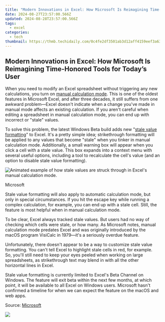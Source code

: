 ```yaml
---
title: "Modern Innovations in Excel: How Microsoft Is Reimagining Time-Honored Tools for Today’s User"
date: 2024-08-27T23:57:00.566Z
updated: 2024-08-28T23:57:00.566Z
tags:
  - excel
categories:
  - tech
thumbnail: https://thmb.techidaily.com/0c4fe2df3501ab3d12aff4159eef3a635fdab95893a75ab576300b01cddc62fb.jpg
---
```


## Modern Innovations in Excel: How Microsoft Is Reimagining Time-Honored Tools for Today’s User

When you need to modify an Excel spreadsheet without triggering any new calculations, you turn on [manual calculation mode](https://screen-activity-recording.techidaily.com/detailed-guide-to-screen-record-skype-via-obs-for-2024/). This is one of the oldest features in Microsoft Excel, and after three decades, it still suffers from one awkward problem—Excel doesn't indicate when a change you've made in manual mode affects an existing calculation. If you aren't careful when editing a spreadsheet in manual calculation mode, you can end up with incorrect or "stale" values.

 To solve this problem, the latest Windows Beta build adds new "[stale value formatting](https://techcommunity.microsoft.com/t5/excel-blog/stale-value-formatting/ba-p/3887098)" to Excel. It's a pretty simple idea; strikethrough formatting will be applied to any values that become "stale" when you tinker in manual calculation mode. Additionally, a small warning box will appear when you click a cell with a stale value. This box expands into a context menu with several useful options, including a tool to recalculate the cell's value (and an option to disable stale value formatting).

![Animated example of how stale values are struck through in Excel's manual calculation mode.](https://static1.howtogeekimages.com/wordpress/wp-content/uploads/2023/08/stale-formatting-hires-anim.gif) 

Microsoft

 Stale value formatting will also apply to automatic calculation mode, but only in special circumstances. If you hit the escape key while running a complex calculation, for example, you can end up with a stale cell. Still, the feature is most helpful when in manual calculation mode.

 To be clear, Excel always tracked stale values. But users had no way of checking which cells were stale, or how many. As Microsoft notes, manual calculation mode predates Excel and was originally introduced by the macOS program VisiCalc in 1979—it's a seriously overdue feature.

 Unfortunately, there doesn't appear to be a way to customize stale value formatting. You can't tell Excel to highlight stale cells in red, for example. So, you'll still need to keep your eyes peeled when working on large spreadsheets, as strikethrough text may blend in with all the other horizontal lines in Excel.

 Stale value formatting is currently limited to Excel's Beta Channel on Windows. The feature will exit beta within the next few months, at which point, it will be available to all Excel on Windows users. Microsoft hasn't confirmed a timeline for when we can expect the feature on the macOS and web apps.

 Source: [Microsoft](https://techcommunity.microsoft.com/t5/excel-blog/stale-value-formatting/ba-p/3887098)

<ins class="adsbygoogle"
     style="display:block"
     data-ad-format="autorelaxed"
     data-ad-client="ca-pub-7571918770474297"
     data-ad-slot="1223367746"></ins>



<ins class="adsbygoogle"
     style="display:block"
     data-ad-client="ca-pub-7571918770474297"
     data-ad-slot="8358498916"
     data-ad-format="auto"
     data-full-width-responsive="true"></ins>



<!-- affiliate ads begin -->
<a href="https://secure.2checkout.com/order/checkout.php?PRODS=3727260&QTY=1&AFFILIATE=108875&CART=1"><img src="http://www.aiseesoft.com/avangate/30p/banner.jpg" border="0"></a>
<!-- affiliate ads end -->